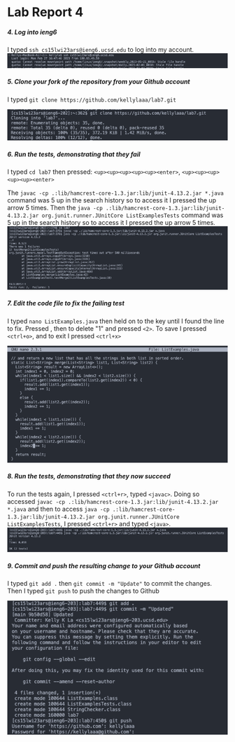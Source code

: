 # Lab Report 4

##### 4. Log into ieng6
I typed `ssh cs15lwi23ars@ieng6.ucsd.edu` to log into my account.
![Image](lab4-step1.png)

##### 5. Clone your fork of the repository from your Github account
I typed `git clone https://github.com/kellylaaa/lab7.git`

![Image](lab4-step2.png)

##### 6. Run the tests, demonstrating that they fail
I typed `cd lab7` then pressed: `<up><up><up><up><up><enter>`, `<up><up><up><up><up><enter>`

The `javac -cp .:lib/hamcrest-core-1.3.jar:lib/junit-4.13.2.jar *.java` command was 5 up in the search history so to access it I pressed the up arrow 5
times. Then the `java -cp .:lib/hamcrest-core-1.3.jar:lib/junit-4.13.2.jar org.junit.runner.JUnitCore ListExamplesTests` command was 5 up in the search history so to access it I pressed the up arrow 5 times.
![Image](lab4-step3-.png)

##### 7. Edit the code file to fix the failing test
I typed `nano ListExamples.java` then held on to the <down> key until I found the line to fix. Pressed <right>, then <backspace> to delete "1" and pressed `<2>`. To save I pressed `<ctrl+o>`, and to exit I pressed `<ctrl+x>`

![Image](lab4-change_code.png)

##### 8. Run the tests, demonstrating that they now succeed
To run the tests again, I pressed `<ctrl+r>`, typed `<javac>`. Doing so accessed `javac -cp .:lib/hamcrest-core-1.3.jar:lib/junit-4.13.2.jar *.java` and
  then to access `java -cp .:lib/hamcrest-core-1.3.jar:lib/junit-4.13.2.jar org.junit.runner.JUnitCore ListExamplesTests`, I pressed `<ctrl+r>` and typed `<java>`.
![Image](lab4-runtest.png)

##### 9. Commit and push the resulting change to your Github account
I typed `git add .` then `git commit -m "Update"` to commit the changes. Then I typed `git push` to push the changes to Github

![Image](lab4-gitaddcommit.png)

